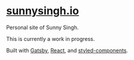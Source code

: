 # [sunnysingh.io](https://sunnysingh.io/)

Personal site of Sunny Singh.

This is currently a work in progress.

Built with [Gatsby](https://www.gatsbyjs.org/), [React](https://reactjs.org/), and [styled-components](https://www.styled-components.com/).